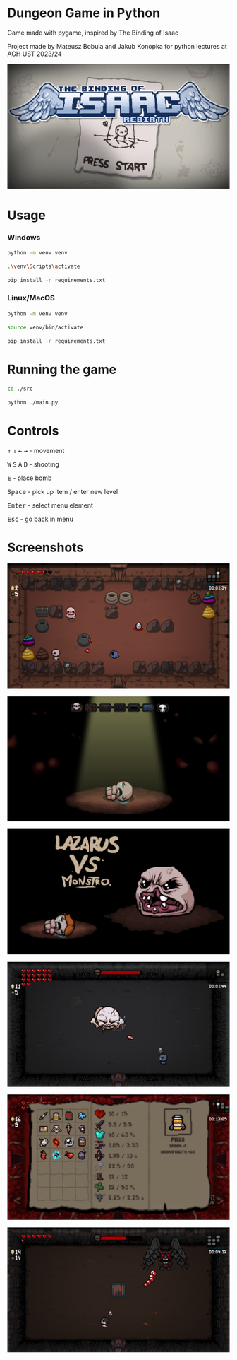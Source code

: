 # Dungeon Game in Python
Game made with pygame, inspired by The Binding of Isaac

Project made by Mateusz Bobula and Jakub Konopka for python lectures at AGH UST 2023/24

![](screenshots/intro.png)

# Usage
### Windows
```sh
python -m venv venv
```

```sh
.\venv\Scripts\activate
```

```sh
pip install -r requirements.txt
```

### Linux/MacOS
```sh
python -m venv venv
```

```sh
source venv/bin/activate
```

```sh
pip install -r requirements.txt
```

# Running the game

```sh
cd ./src
```

```sh
python ./main.py
```

# Controls
<kbd>&uarr;</kbd>
<kbd>&darr;</kbd>
<kbd>&larr;</kbd>
<kbd>&rarr;</kbd> - movement <br/>

<kbd>W</kbd>
<kbd>S</kbd>
<kbd>A</kbd>
<kbd>D</kbd> - shooting <br/>

<kbd>E</kbd> - place bomb <br/>

<kbd>Space</kbd> - pick up item / enter new level <br/>

<kbd>Enter</kbd> - select menu element <br/>

<kbd>Esc</kbd> - go back in menu <br/>

# Screenshots

![](screenshots/gameplay.png)




![](screenshots/next_level.png)





![](screenshots/boss_intro.png)





![](screenshots/forsaken.png)





![](screenshots/eq.png)





![](screenshots/satan.png)
